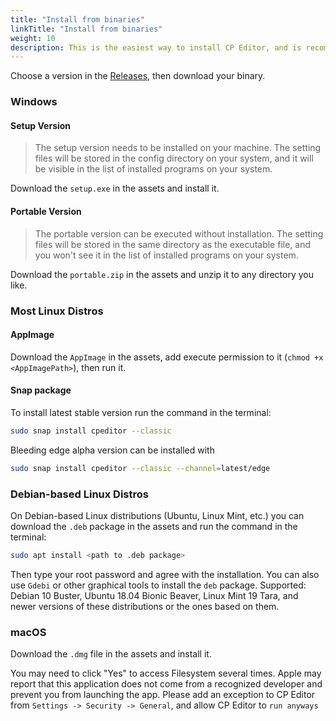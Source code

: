```yaml
---
title: "Install from binaries"
linkTitle: "Install from binaries"
weight: 10
description: This is the easiest way to install CP Editor, and is recommended for most users.
---
```


Choose a version in the [Releases](https://github.com/cpeditor/cpeditor/releases), then download your binary.

### Windows

#### Setup Version

> The setup version needs to be installed on your machine. The setting files will be stored in the config directory on your system, and it will be visible in the list of installed programs on your system.

Download the `setup.exe` in the assets and install it.

#### Portable Version

> The portable version can be executed without installation. The setting files will be stored in the same directory as the executable file, and you won't see it in the list of installed programs on your system.

Download the `portable.zip` in the assets and unzip it to any directory you like.

### Most Linux Distros

#### AppImage

Download the `AppImage` in the assets, add execute permission to it (`chmod +x <AppImagePath>`), then run it.

#### Snap package

To install latest stable version run the command in the terminal:

```sh
sudo snap install cpeditor --classic
```

Bleeding edge alpha version can be installed with

```sh
sudo snap install cpeditor --classic --channel=latest/edge
```

### Debian-based Linux Distros

On Debian-based Linux distributions (Ubuntu, Linux Mint, etc.) you can download the `.deb` package in the assets and run the command in the terminal:

```sh
sudo apt install <path to .deb package>
```

Then type your root password and agree with the installation. You can also use `Gdebi` or other graphical tools to install the `deb` package. Supported: Debian 10 Buster, Ubuntu 18.04 Bionic Beaver, Linux Mint 19 Tara, and newer versions of these distributions or the ones based on them.

### macOS

Download the `.dmg` file in the assets and install it.

You may need to click "Yes" to access Filesystem several times. Apple may report that this application does not come from a recognized developer and prevent you from launching the app. Please add an exception to CP Editor from `Settings -> Security -> General`, and allow CP Editor to `run anyways`
